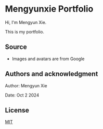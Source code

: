 # Mengyunxie Portfolio

Hi, I'm Mengyun Xie.

This is my portfolio.



## Source

- Images and avatars are from Google



## Authors and acknowledgment

Author: Mengyun Xie 

Date: Oct 2 2024



## License

[MIT](https://choosealicense.com/licenses/mit/)